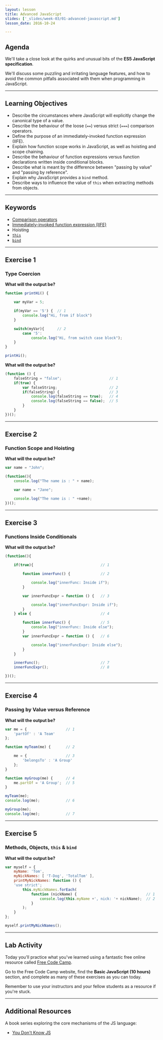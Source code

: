```yaml
---
layout: lesson
title: Advanced JavaScript
slides: ['_slides/week-03/01-advanced-javascript.md']
lesson_date: 2016-10-24

---
```


## Agenda

We'll take a close look at the quirks and unusual bits of the **ES5 JavaScript specification**.

We'll discuss some puzzling and irritating language features, and how to avoid the common pitfalls associated with them when programming in JavaScript.

---

## Learning Objectives

- Describe the circumstances where JavaScript will explicitly change the canonical type of a value.
- Describe the behaviour of the loose (`==`) versus strict (`===`) comparison operators.
- Define the purpose of an immediately-invoked function expression (IIFE).
- Explain how function scope works in JavaScript, as well as hoisting and scope chaining.
- Describe the behaviour of function expressions versus function declarations written inside conditional blocks.
- Describe what is meant by the difference between "passing by value" and "passing by reference".
- Explain why JavaScript provides a `bind` method.
- Describe ways to influence the value of `this` when extracting methods from objects.

---

## Keywords

- [Comparison operators](https://developer.mozilla.org/en-US/docs/Web/JavaScript/Reference/Operators/Comparison_Operators)
- [Immediately-invoked function expression (IIFE)](https://developer.mozilla.org/en-US/docs/Glossary/IIFE)
- Hoisting
- [`this`](https://developer.mozilla.org/en/docs/Web/JavaScript/Reference/Operators/this)
- [`bind`](https://developer.mozilla.org/en-US/docs/Web/JavaScript/Reference/Global_Objects/Function/bind)

---

## Exercise 1

### Type Coercion

**What will the output be?**

```js
function printHi() {

    var myVar = 5;

    if(myVar == '5') {  // 1
        console.log("Hi, from if block")
    }

    switch(myVar){      // 2
        case '5':
            console.log("Hi, from switch case block");        
    }
}

printHi();
```

**What will the output be?**

```js
(function () {
    falseString = "false";                      // 1
    if(true) {              
        var falseString;                        // 2
        if(falseString) {                       // 3
            console.log(falseString == true);   // 4
            console.log(falseString == false);  // 5
        }
    }
})();
```

---

## Exercise 2

### Function Scope and Hoisting

**What will the output be?**

```js
var name = "John";

(function(){
    console.log("The name is : " + name);

    var name = "Jane";

    console.log("The name is : " +name);
})();
```

---

## Exercise 3

### Functions Inside Conditionals

**What will the output be?**

```js
(function(){

    if(true){                               // 1

        function innerFunc() {              // 2

            console.log("innerFunc: Inside if");
        }

        var innerFuncExpr = function () {   // 3

            console.log("innerFuncExpr: Inside if");
        }
    } else {                                // 4

        function innerFunc() {              // 5    
            console.log("innerFunc: Inside else");
        }
        var innerFuncExpr = function () {   // 6

            console.log("innerFuncExpr: Inside else");
        }
    }

    innerFunc();                            // 7
    innerFuncExpr();                        // 8

})();
```

---

## Exercise 4

### Passing by Value versus Reference

**What will the output be?**

```js
var me = {                  // 1
    'partOf' : 'A Team'
};

function myTeam(me) {       // 2

    me = {                  // 3
        'belongsTo' : 'A Group'
    };
}

function myGroup(me) {      // 4
    me.partOf = 'A Group';  // 5
}

myTeam(me);     
console.log(me);            // 6

myGroup(me);
console.log(me);            // 7
```

---

## Exercise 5

### Methods, Objects, `this` & `bind`

**What will the output be?**

```js
var myself = {
    myName: 'Tom',
    myNickNames: [ 'T-Dog', 'TotalTom' ],
    printMyNickNames: function () {
    'use strict';
        this.myNickNames.forEach(
            function (nickName) {                                // 1
                console.log(this.myName +', nick: '+ nickName);  // 2
            }
        );
    }
};

myself.printMyNickNames();
```

---

## Lab Activity

Today you'll practice what you've learned using a fantastic free online resource called [Free Code Camp](http://www.freecodecamp.com/ma).

Go to the Free Code Camp website, find the **Basic JavaScript (10 hours)** section, and complete as many of these exercises as you can today.

Remember to use your instructors and your fellow students as a resource if you're stuck.

---

## Additional Resources

A book series exploring the core mechanisms of the JS language:

- [You Don't Know JS](https://github.com/getify/You-Dont-Know-JS)
